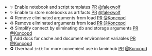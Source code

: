 - ✨ Enable notebook and script templates [PR](https://github.com/laminlabs/lamindb/pull/1977) [@falexwolf](https://github.com/falexwolf)
- ✨ Enable to store notebooks as artifacts [PR](https://github.com/laminlabs/lamin-cli/pull/75) [@falexwolf](https://github.com/falexwolf)
- ♻️ Remove eliminated arguments from load [PR](https://github.com/laminlabs/lamindb/pull/1969) [@Koncopd](https://github.com/Koncopd)
- ♻️ Remove eliminated arguments from load [PR](https://github.com/laminlabs/lamin-cli/pull/74) [@Koncopd](https://github.com/Koncopd)
- ♻️ Simplify connect by eliminating db and storage arguments [PR](https://github.com/laminlabs/lamindb-setup/pull/865) [@Koncopd](https://github.com/Koncopd)
- 📝 Add docs for cache and document environment variables [PR](https://github.com/laminlabs/lamindb/pull/1964) [@Koncopd](https://github.com/Koncopd)
- ♻️ Overhaul `init` for more convenient use in laminhub [PR](https://github.com/laminlabs/lamindb-setup/pull/857) [@Koncopd](https://github.com/Koncopd)
